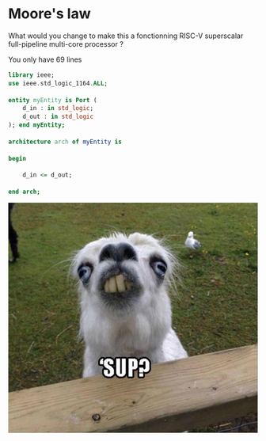 # Moore's law

What would you change to make this a fonctionning RISC-V superscalar full-pipeline multi-core processor ?

You only have 69 lines

```vhdl
library ieee;
use ieee.std_logic_1164.ALL;

entity myEntity is Port (
	d_in : in std_logic;
	d_out : in std_logic
); end myEntity;

architecture arch of myEntity is

begin     

	d_in <= d_out;
	 
end arch;
```

![test image](image.jpg)
